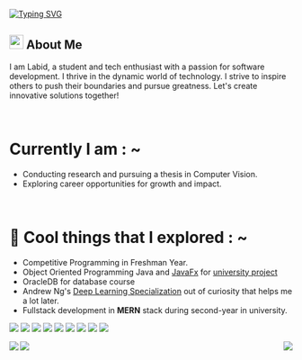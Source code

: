 [![Typing SVG](https://readme-typing-svg.demolab.com?font=Fira+Code&duration=2500&pause=1000&color=8DABF7&background=33303000&multiline=true&width=435&lines=%F0%9F%91%8BHey+Nice+to+meet+you)](https://git.io/typing-svg)

## <img src="https://c.tenor.com/NCRHhqkXrJYAAAAi/programmers-go-internet.gif" width="25">  <b>About Me</b>
I am Labid, a student and tech enthusiast with a passion for software development. I thrive in the dynamic world of technology. I strive to inspire others to push their boundaries and pursue greatness. Let's create innovative solutions together!

<br>
<h1>Currently I am : ~</h1>

- Conducting research and pursuing a thesis in Computer Vision.
- Exploring career opportunities for growth and impact.

<br>

<h1>🌱 Cool things that I explored : ~</h1>

- Competitive Programming in Freshman Year.
- Object Oriented Programming Java and [JavaFx](https://openjfx.io/) for [university project](https://github.com/labid-al-nahiyan/Football_Player)
- OracleDB for database course 
- Andrew Ng's [Deep Learning Specialization](https://www.coursera.org/specializations/deep-learning) out of curiosity that helps me a lot later.
- Fullstack development in <b>MERN</b> stack during second-year in university.


<p>
 <img src="https://img.shields.io/badge/HTML5-E34F26?style=flat-square&logo=html5&logoColor=white"></img>
 <img src="https://img.shields.io/badge/Tailwind_CSS-38B2AC?style=flat-square&logo=tailwind-css&logoColor=white"></img>
 <img src="https://img.shields.io/badge/Typescript-0176C9?style=flat-square&logo=typescript&logoColor=white"></img>
 <img src="https://img.shields.io/badge/React.js-0081CB?style=flat-square&logo=react&logoColor=61DAFB"></img>
 <img src="https://img.shields.io/badge/next.js-000000?style=for-the-badge&logo=nextdotjs&logoColor=white"></img>
 <img src="https://img.shields.io/badge/Python-3776AB?style=flat-square&logo=python&logoColor=white"></img>
 <img src="https://img.shields.io/badge/Node.js-43853D?style=flat-square&logo=node.js&logoColor=white"></img>
 <img src="https://img.shields.io/badge/MySQL-005C84?style=flat-square&logo=mysql&logoColor=white"></img>
 <img src="https://img.shields.io/badge/SvelteKit-E03E00?style=flat-square&logo=svelte&logoColor=white"></img>
</p>


<img align="left" src="http://github-readme-streak-stats.herokuapp.com?user=labid-al-nahiyan&theme=dark&background=000000"></img>
<img  align="right" src="https://github-readme-stats.vercel.app/api/top-langs/?username=labid-al-nahiyan&layout=compact&theme=dark"></img>

<img align="center" src="https://github-readme-stats.vercel.app/api?username=labid-al-nahiyan&theme=dark" ></img>


